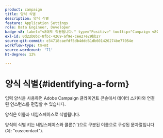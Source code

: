 ```yaml
---
product: campaign
title: 양식 식별
description: 양식 식별
feature: Application Settings
role: Data Engineer, Developer
badge-v8: label="v8에도 적용됩니다." type="Positive" tooltip="Campaign v8에도 적용됩니다."
exl-id: 0d22b0bc-8fbc-4269-af9e-cee27e29bb27
source-git-commit: e34718caefdf5db4ddd61db601420274be77054e
workflow-type: tm+mt
source-wordcount: '71'
ht-degree: 12%

---
```


# 양식 식별{#identifying-a-form}



입력 양식을 사용하면 Adobe Campaign 클라이언트 콘솔에서 데이터 스키마와 연결된 인스턴스를 편집할 수 있습니다.

양식은 이름과 네임스페이스로 식별됩니다.

양식의 식별 키는 네임스페이스와 콜론(&#39;:&#39;)으로 구분된 이름으로 구성된 문자열입니다(예: &quot;cus:contact&quot;).
